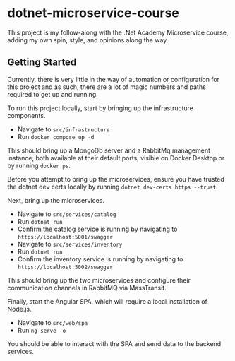 # dotnet-microservice-course

This project is my follow-along with the .Net Academy Microservice course, adding my own spin, style, and opinions along the way. 

## Getting Started

Currently, there is very little in the way of automation or configuration for this project and as such, there are a lot of magic numbers and paths required to get up and running. 

To run this project locally, start by bringing up the infrastructure components.

- Navigate to `src/infrastructure`
- Run `docker compose up -d`

This should bring up a MongoDb server and a RabbitMq management instance, both available at their default ports, visible on Docker Desktop or by running `docker ps`.

Before you attempt to bring up the microservices, ensure you have trusted the dotnet dev certs locally by running `dotnet dev-certs https --trust`.

Next, bring up the microservices.

- Navigate to `src/services/catalog`
- Run `dotnet run`
- Confirm the catalog service is running by navigating to `https://localhost:5001/swagger`
- Navigate to `src/services/inventory`
- Run `dotnet run`
- Confirm the inventory service is running by navigating to `https://localhost:5002/swagger`

This should bring up the two microservices and configure their communication channels in RabbitMQ via MassTransit. 

Finally, start the Angular SPA, which will require a local installation of Node.js.

- Navigate to `src/web/spa`
- Run `ng serve -o`

You should be able to interact with the SPA and send data to the backend services. 
